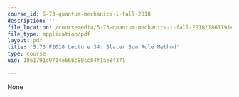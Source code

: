 ```yaml
---
course_id: 5-73-quantum-mechanics-i-fall-2018
description: ''
file_location: /coursemedia/5-73-quantum-mechanics-i-fall-2018/1861791c9714e66bc80cc84f1ae84371_MIT5_73F18_Lec34.pdf
file_type: application/pdf
layout: pdf
title: '5.73 F2018 Lecture 34: Slater Sum Rule Method'
type: course
uid: 1861791c9714e66bc80cc84f1ae84371

---
```

None